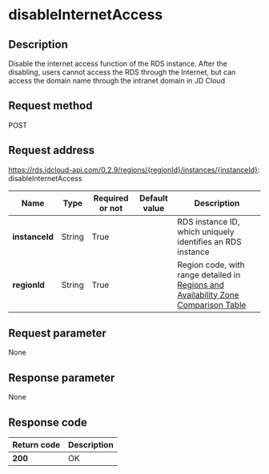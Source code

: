 # disableInternetAccess


## Description
Disable the internet access function of the RDS instance. After the disabling, users cannot access the RDS through the Internet, but can access the domain name through the intranet domain in JD Cloud

## Request method
POST

## Request address
https://rds.jdcloud-api.com/0.2.9/regions/{regionId}/instances/{instanceId}: disableInternetAccess

|Name|Type|Required or not|Default value|Description|
|---|---|---|---|---|
|**instanceId**|String|True| |RDS instance ID, which uniquely identifies an RDS instance|
|**regionId**|String|True| |Region code, with range detailed in [Regions and Availability Zone Comparison Table](../Enum-Definitions/Regions-AZ.md)|

## Request parameter
None


## Response parameter
None



## Response code
|Return code|Description|
|---|---|
|**200**|OK|
